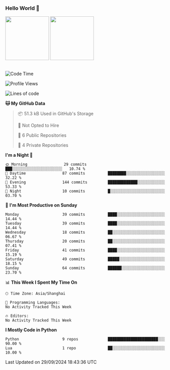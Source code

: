 ### Hello World 👋
<img align="" height="137px" src="https://github-readme-stats.vercel.app/api?username=myhMARS&hide_title=true&hide_border=true&show_icons=trueline_height=21&text_color=000&icon_color=000&bg_color=0,ea6161,ffc64d,fffc4d,52fa5a&theme=graywhite" /> </div>
<img align="" height="137px" src="https://github-readme-stats-git-masterrstaa-rickstaa.vercel.app/api/top-langs/?username=myhMARS&hide_title=true&hide_border=true&layout=compact&langs_count=6&text_color=000&icon_color=fff&bg_color=0,52fa5a,4dfcff,c64dff&theme=graywhite" /><br><br>

<!--START_SECTION:waka-->
![Code Time](http://img.shields.io/badge/Code%20Time-342%20hrs%2011%20mins-blue)

![Profile Views](http://img.shields.io/badge/Profile%20Views-0-blue)

![Lines of code](https://img.shields.io/badge/From%20Hello%20World%20I%27ve%20Written-214.6%20thousand%20lines%20of%20code-blue)

**🐱 My GitHub Data** 

> 📦 51.3 kB Used in GitHub's Storage 
 > 
> 🚫 Not Opted to Hire
 > 
> 📜 6 Public Repositories 
 > 
> 🔑 4 Private Repositories 
 > 
**I'm a Night 🦉** 

```text
🌞 Morning                29 commits          ███░░░░░░░░░░░░░░░░░░░░░░   10.74 % 
🌆 Daytime                87 commits          ████████░░░░░░░░░░░░░░░░░   32.22 % 
🌃 Evening                144 commits         █████████████░░░░░░░░░░░░   53.33 % 
🌙 Night                  10 commits          █░░░░░░░░░░░░░░░░░░░░░░░░   03.70 % 
```
📅 **I'm Most Productive on Sunday** 

```text
Monday                   39 commits          ████░░░░░░░░░░░░░░░░░░░░░   14.44 % 
Tuesday                  39 commits          ████░░░░░░░░░░░░░░░░░░░░░   14.44 % 
Wednesday                18 commits          ██░░░░░░░░░░░░░░░░░░░░░░░   06.67 % 
Thursday                 20 commits          ██░░░░░░░░░░░░░░░░░░░░░░░   07.41 % 
Friday                   41 commits          ████░░░░░░░░░░░░░░░░░░░░░   15.19 % 
Saturday                 49 commits          █████░░░░░░░░░░░░░░░░░░░░   18.15 % 
Sunday                   64 commits          ██████░░░░░░░░░░░░░░░░░░░   23.70 % 
```


📊 **This Week I Spent My Time On** 

```text
🕑︎ Time Zone: Asia/Shanghai

💬 Programming Languages: 
No Activity Tracked This Week

🔥 Editors: 
No Activity Tracked This Week
```

**I Mostly Code in Python** 

```text
Python                   9 repos             ██████████████████████░░░   90.00 % 
Lua                      1 repo              ██░░░░░░░░░░░░░░░░░░░░░░░   10.00 % 
```




 Last Updated on 29/09/2024 18:43:36 UTC
<!--END_SECTION:waka-->

<!--
**myhMARS/myhMARS** is a ✨ _special_ ✨ repository because its `README.md` (this file) appears on your GitHub profile.

Here are some ideas to get you started:

- 🔭 I’m currently working on ...
- 🌱 I’m currently learning ...
- 👯 I’m looking to collaborate on ...
- 🤔 I’m looking for help with ...
- 💬 Ask me about ...
- 📫 How to reach me: ...
- 😄 Pronouns: ...
- ⚡ Fun fact: ...
-->

